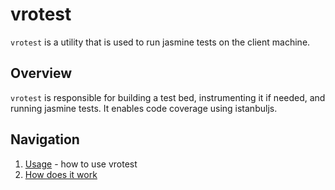 # vrotest

`vrotest` is a utility that is used to run jasmine tests on the client machine.

## Overview

`vrotest` is responsible for building a test bed, instrumenting it if needed, and running jasmine tests. It enables code coverage using istanbuljs.

## Navigation

1. [Usage](General/Usage.md) - how to use vrotest
2. [How does it work](General/How%20Does%20It%20Work.md)
